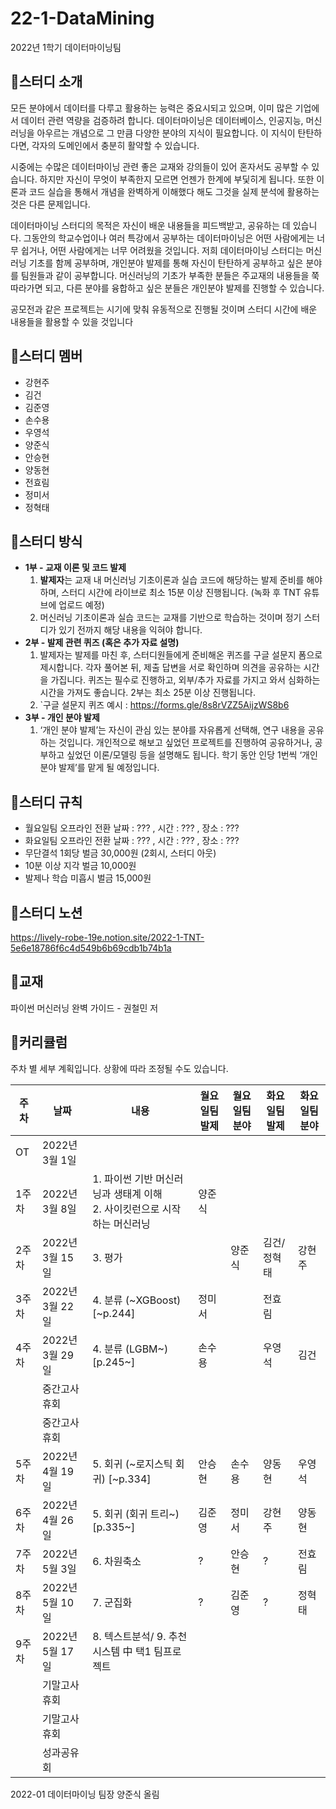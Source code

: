 # 22-1-DataMining
2022년 1학기 데이터마이닝팀

## 🔔스터디 소개
모든 분야에서 데이터를 다루고 활용하는 능력은 중요시되고 있으며, 이미 많은 기업에서 데이터 관련 역량을 검증하려 합니다. 데이터마이닝은 데이터베이스, 인공지능, 머신러닝을 아우르는 개념으로 그 만큼 다양한 분야의 지식이 필요합니다. 이 지식이 탄탄하다면, 각자의 도메인에서 충분히 활약할 수 있습니다.

시중에는 수많은 데이터마이닝 관련 좋은 교재와 강의들이 있어 혼자서도 공부할 수 있습니다. 하지만 자신이 무엇이 부족한지 모르면 언젠가 한계에 부딫히게 됩니다. 또한 이론과 코드 실습을 통해서 개념을 완벽하게 이해했다 해도 그것을 실제 분석에 활용하는 것은 다른 문제입니다.

데이터마이닝 스터디의 목적은 자신이 배운 내용들을 피드백받고, 공유하는 데 있습니다. 그동안의 학교수업이나 여러 특강에서 공부하는 데이터마이닝은 어떤 사람에게는 너무 쉽거나, 어떤 사람에게는 너무 어려웠을 것입니다. 저희 데이터마이닝 스터디는 머신러닝 기초를 함께 공부하며, 개인분야 발제를 통해 자신이 탄탄하게 공부하고 싶은 분야를 팀원들과 같이 공부합니다. 머신러닝의 기초가 부족한 분들은 주교재의 내용들을 쭉 따라가면 되고, 다른 분야를 융합하고 싶은 분들은 개인분야 발제를 진행할 수 있습니다.

공모전과 같은 프로젝트는 시기에 맞춰 유동적으로 진행될 것이며 스터디 시간에 배운 내용들을 활용할 수 있을 것입니다


## 🔔스터디 멤버
* 강현주
* 김건
* 김준영
* 손수용
* 우영석
* 양준식
* 안승현
* 양동현
* 전효림
* 정미서
* 정혁태

## 🔔스터디 방식
- **1부 - 교재 이론 및 코드 발제**
    1. **발제자**는 교재 내 머신러닝 기초이론과 실습 코드에 해당하는 발제 준비를 해야 하며, 스터디 시간에 라이브로 최소 15분 이상 진행됩니다. (녹화 후 TNT 유튜브에 업로드 예정)
    2. 머신러닝 기초이론과 실습 코드는 교재를 기반으로 학습하는 것이며 정기 스터디가 있기 전까지 해당 내용을 익혀야 합니다. 
- **2부 - 발제 관련 퀴즈 (혹은 추가 자료 설명)**
    1. 발제자는 발제를 마친 후, 스터디원들에게 준비해온 퀴즈를 구글 설문지 폼으로 제시합니다. 각자 풀어본 뒤, 제출 답변을 서로 확인하며 의견을 공유하는 시간을 가집니다. 퀴즈는 필수로 진행하고, 외부/추가 자료를 가지고 와서 심화하는 시간을 가져도 좋습니다. 2부는 최소 25분 이상 진행됩니다.
    2. `구글 설문지 퀴즈 예시 : https://forms.gle/8s8rVZZ5AijzWS8b6
- **3부 - 개인 분야 발제**
    1. ‘개인 분야 발제’는 자신이 관심 있는 분야를 자유롭게 선택해, 연구 내용을 공유하는 것입니다. 개인적으로 해보고 싶었던 프로젝트를 진행하여 공유하거나, 공부하고 싶었던 이론/모델링 등을 설명해도 됩니다. 학기 동안 인당 1번씩 ‘개인 분야 발제’를 맡게 될 예정입니다.

## 🔔스터디 규칙
- 월요일팀 오프라인 전환 날짜 : ??? , 시간 : ??? , 장소 : ???
- 화요일팀 오프라인 전환 날짜 : ??? , 시간 : ??? , 장소 : ???
- 무단결석 1회당 벌금 30,000원 (2회시, 스터디 아웃)
- 10분 이상 지각 벌금 10,000원
- 발제나 학습 미흡시 벌금 15,000원


## 🔔스터디 노션
https://lively-robe-19e.notion.site/2022-1-TNT-5e6e18786f6c4d549b6b69cdb1b74b1a


## 🔔교재
파이썬 머신러닝 완벽 가이드 - 권철민 저


## 🔔커리큘럼
주차 별 세부 계획입니다. 상황에 따라 조정될 수도 있습니다.  

|주차|날짜|내용|월요일팀 발제|월요일팀 분야|화요일팀 발제|화요일팀 분야|
|---|---|---|---|---|---|---|
|OT|2022년 3월 1일| | | | |
|1주차|2022년 3월 8일|1. 파이썬 기반 머신러닝과 생태계 이해<br/>2. 사이킷런으로 시작하는 머신러닝|양준식| || |
|2주차|2022년 3월 15일|3. 평가||양준식|김건/정혁태|강현주|
|3주차|2022년 3월 22일|4. 분류 (~XGBoost) [~p.244]|정미서| |전효림| |
|4주차|2022년 3월 29일|4. 분류 (LGBM~) [p.245~]|손수용||우영석|김건|
| |중간고사 휴회| | | | | |
| |중간고사 휴회| | | | | |
|5주차|2022년 4월 19일|5. 회귀 (~로지스틱 회귀) [~p.334]|안승현|손수용|양동현|우영석|
|6주차|2022년 4월 26일|5. 회귀 (회귀 트리~) [p.335~]|김준영|정미서|강현주|양동현|
|7주차|2022년 5월 3일|6. 차원축소|?|안승현|?|전효림|
|8주차|2022년 5월 10일|7. 군집화|?|김준영|?|정혁태|
|9주차|2022년 5월 17일|8. 텍스트분석/ 9. 추천 시스템 中 택1 팀프로젝트| | | | |
| |기말고사 휴회| | | | | |
| |기말고사 휴회| | | | | |
| |성과공유회| | | | | |


2022-01 데이터마이닝 팀장 양준식 올림
